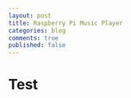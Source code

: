 ```yaml
---
layout: post
title: Raspberry Pi Music Player
categories: blog
comments: true
published: false
---
```


# Test

